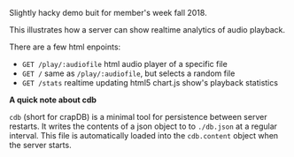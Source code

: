 Slightly hacky demo buit for member's week fall 2018.

This illustrates how a server can show realtime analytics of audio playback.

There are a few html enpoints:

- `GET /play/:audiofile` html audio player of a specific file
- `GET /` same as `/play/:audiofile`, but selects a random file
- `GET /stats` realtime updating html5 chart.js show's playback statistics

**A quick note about cdb**

`cdb` (short for crapDB) is a minimal tool for persistence between server restarts. It writes the contents of a json object to to `./db.json` at a regular interval. This file is automatically loaded into the `cdb.content` object when the server starts. 

